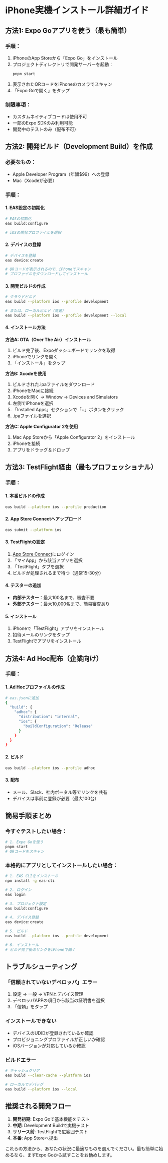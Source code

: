 # iPhone実機インストール詳細ガイド

## 方法1: Expo Goアプリを使う（最も簡単）

### 手順：
1. iPhoneのApp Storeから「Expo Go」をインストール
2. プロジェクトディレクトリで開発サーバーを起動：
   ```bash
   pnpm start
   ```
3. 表示されたQRコードをiPhoneのカメラでスキャン
4. 「Expo Goで開く」をタップ

### 制限事項：
- カスタムネイティブコードは使用不可
- 一部のExpo SDKのみ利用可能
- 開発中のテストのみ（配布不可）

## 方法2: 開発ビルド（Development Build）を作成

### 必要なもの：
- Apple Developer Program（年額$99）への登録
- Mac（Xcodeが必要）

### 手順：

#### 1. EAS設定の初期化
```bash
# EASの初期化
eas build:configure

# iOSの開発プロファイルを選択
```

#### 2. デバイスの登録
```bash
# デバイスを登録
eas device:create

# QRコードが表示されるので、iPhoneでスキャン
# プロファイルをダウンロードしてインストール
```

#### 3. 開発ビルドの作成
```bash
# クラウドビルド
eas build --platform ios --profile development

# または、ローカルビルド（高速）
eas build --platform ios --profile development --local
```

#### 4. インストール方法

**方法A: OTA（Over The Air）インストール**
1. ビルド完了後、Expoダッシュボードでリンクを取得
2. iPhoneでリンクを開く
3. 「インストール」をタップ

**方法B: Xcodeを使用**
1. ビルドされた.ipaファイルをダウンロード
2. iPhoneをMacに接続
3. Xcodeを開く → Window → Devices and Simulators
4. 左側でiPhoneを選択
5. 「Installed Apps」セクションで「+」ボタンをクリック
6. .ipaファイルを選択

**方法C: Apple Configurator 2を使用**
1. Mac App Storeから「Apple Configurator 2」をインストール
2. iPhoneを接続
3. アプリをドラッグ＆ドロップ

## 方法3: TestFlight経由（最もプロフェッショナル）

### 手順：

#### 1. 本番ビルドの作成
```bash
eas build --platform ios --profile production
```

#### 2. App Store Connectへアップロード
```bash
eas submit --platform ios
```

#### 3. TestFlightの設定
1. [App Store Connect](https://appstoreconnect.apple.com)にログイン
2. 「マイApp」から該当アプリを選択
3. 「TestFlight」タブを選択
4. ビルドが処理されるまで待つ（通常15-30分）

#### 4. テスターの追加
- **内部テスター**：最大100名まで、審査不要
- **外部テスター**：最大10,000名まで、簡易審査あり

#### 5. インストール
1. iPhoneで「TestFlight」アプリをインストール
2. 招待メールのリンクをタップ
3. TestFlightでアプリをインストール

## 方法4: Ad Hoc配布（企業向け）

### 手順：

#### 1. Ad Hocプロファイルの作成
```bash
# eas.jsonに追加
{
  "build": {
    "adhoc": {
      "distribution": "internal",
      "ios": {
        "buildConfiguration": "Release"
      }
    }
  }
}
```

#### 2. ビルド
```bash
eas build --platform ios --profile adhoc
```

#### 3. 配布
- メール、Slack、社内ポータル等でリンクを共有
- デバイスは事前に登録が必要（最大100台）

## 簡易手順まとめ

### 今すぐテストしたい場合：
```bash
# 1. Expo Goを使う
pnpm start
# QRコードをスキャン
```

### 本格的にアプリとしてインストールしたい場合：
```bash
# 1. EAS CLIをインストール
npm install -g eas-cli

# 2. ログイン
eas login

# 3. プロジェクト設定
eas build:configure

# 4. デバイス登録
eas device:create

# 5. ビルド
eas build --platform ios --profile development

# 6. インストール
# ビルド完了後のリンクをiPhoneで開く
```

## トラブルシューティング

### 「信頼されていないデベロッパ」エラー
1. 設定 → 一般 → VPNとデバイス管理
2. デベロッパAPPの項目から該当の証明書を選択
3. 「信頼」をタップ

### インストールできない
- デバイスのUDIDが登録されているか確認
- プロビジョニングプロファイルが正しいか確認
- iOSバージョンが対応しているか確認

### ビルドエラー
```bash
# キャッシュクリア
eas build --clear-cache --platform ios

# ローカルでデバッグ
eas build --platform ios --local
```

## 推奨される開発フロー

1. **開発初期**: Expo Goで基本機能をテスト
2. **中期**: Development Buildで実機テスト
3. **リリース前**: TestFlightで広範囲テスト
4. **本番**: App Storeへ提出

これらの方法から、あなたの状況に最適なものを選んでください。最も簡単に始めるなら、まずExpo Goから試すことをお勧めします。
